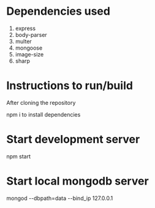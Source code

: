 # Dependencies used 
1. express
2. body-parser
3. multer
4. mongoose
5. image-size
6. sharp

# Instructions to run/build 
After cloning the repository 

npm i to install dependencies

# Start development server 
npm start

# Start local mongodb server
mongod --dbpath=data --bind_ip 127.0.0.1
